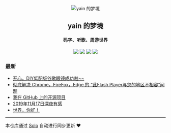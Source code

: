 <p align="center"><img alt="yain 的梦境" src="https://static.b3log.org/images/brand/solo-32.png"></p><h2 align="center">
yain 的梦境
</h2>

<h4 align="center">码字、听歌、周游世界</h4>
<p align="center"><a title="yain 的梦境" target="_blank" href="https://github.com/ylsislove/solo-blog"><img src="https://img.shields.io/github/last-commit/ylsislove/solo-blog.svg?style=flat-square&color=FF9900"></a>
<a title="GitHub repo size in bytes" target="_blank" href="https://github.com/ylsislove/solo-blog"><img src="https://img.shields.io/github/repo-size/ylsislove/solo-blog.svg?style=flat-square"></a>
<a title="Solo Version" target="_blank" href="https://github.com/88250/solo/releases"><img src="https://img.shields.io/badge/solo-4.1.0-f1e05a.svg?style=flat-square&color=blueviolet"></a>
<a title="Hits" target="_blank" href="https://github.com/88250/hits"><img src="https://hits.b3log.org/ylsislove/solo-blog.svg"></a></p>

### 最新

* [开心，DIY低配版谷歌眼镜成功啦~~](http://localhost/articles/2020/05/17/1589648038134.html)
* [彻底解决 Chrome，FireFox，Edge 的 “此Flash Player与您的地区不相容”问题](http://localhost/articles/2020/03/26/1585158559593.html)
* [我在 GitHub 上的开源项目](http://localhost/my-github-repos)
* [2019年11月17日深夜有感](http://localhost/articles/2019/11/18/1574049036135.html)
* [世界，你好！](http://localhost/hello-solo)



---

本仓库通过 [Solo](https://github.com/88250/solo) 自动进行同步更新 ❤️ 